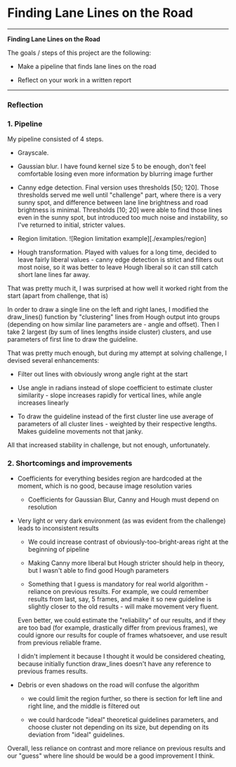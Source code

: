 # **Finding Lane Lines on the Road**

---

**Finding Lane Lines on the Road**

The goals / steps of this project are the following:

- Make a pipeline that finds lane lines on the road

- Reflect on your work in a written report

---

### Reflection

### 1. Pipeline

My pipeline consisted of 4 steps.

- Grayscale.

- Gaussian blur. I have found kernel size 5 to be enough, don't feel comfortable losing even more information by blurring image further

- Canny edge detection. Final version uses thresholds [50; 120]. Those thresholds served me well until "challenge" part, where there is a very sunny spot, and difference between lane line brightness and road brightness is minimal. Thresholds [10; 20] were able to find those lines even in the sunny spot, but introduced too much noise and instability, so I've returned to initial, stricter values.

- Region limitation.
    ![Region limitation example][./examples/region]

- Hough transformation. Played with values for a long time, decided to leave fairly liberal values - canny edge detection is strict and filters out most noise, so it was better to leave Hough liberal so it can still catch short lane lines far away.

That was pretty much it, I was surprised at how well it worked right from the start (apart from challenge, that is)

In order to draw a single line on the left and right lanes, I modified the draw_lines() function by "clustering" lines from Hough output into groups (depending on how similar line parameters are - angle and offset). Then I take 2 largest (by sum of lines lengths inside cluster) clusters, and use parameters of first line to draw the guideline.

That was pretty much enough, but during my attempt at solving challenge, I devised several enhancements:

- Filter out lines with obviously wrong angle right at the start

- Use angle in radians instead of slope coefficient to estimate cluster similarity - slope increases rapidly for vertical lines, while angle increases linearly

- To draw the guideline instead of the first cluster line use average of parameters of all cluster lines - weighted by their respective lengths. Makes guideline movements not that janky.

All that increased stability in challenge, but not enough, unfortunately.

### 2. Shortcomings and improvements

- Coefficients for everything besides region are hardcoded at the moment, which is no good, because image resolution varies
    
    - Coefficients for Gaussian Blur, Canny and Hough must depend on resolution

- Very light or very dark environment (as was evident from the challenge) leads to inconsistent results
    
    - We could increase contrast of obviously-too-bright-areas right at the beginning of pipeline

    - Making Canny more liberal but Hough stricter should help in theory, but I wasn't able to find good Hough parameters
    
    - Something that I guess is mandatory for real world algorithm - reliance on previous results. For example, we could remember results from last, say, 5 frames, and make it so new guideline is slightly closer to the old results - will make movement very fluent. 
    
    Even better, we could estimate the "reliability" of our results, and if they are too bad (for example, drastically differ from previous frames), we could ignore our results for couple of frames whatsoever, and use result from previous reliable frame.

    I didn't implement it because I thought it would be considered cheating, because initially function draw_lines doesn't have any reference to previous frames results.

- Debris or even shadows on the road will confuse the algorithm

    - we could limit the region further, so there is section for left line and right line, and the middle is filtered out

    - we could hardcode "ideal" theoretical guidelines parameters, and choose cluster not depending on its size, but depending on its deviation from "ideal" guidelines.

Overall, less reliance on contrast and more reliance on previous results and our "guess" where line should be would be a good improvement I think.

